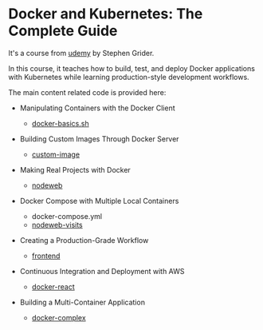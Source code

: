# Docker and Kubernetes: The Complete Guide

It's a course from [udemy](https://www.udemy.com/docker-and-kubernetes-the-complete-guide/) by Stephen Grider. 

In this course, it teaches how to build, test, and deploy Docker applications with Kubernetes while learning production-style development workflows. 

The main content related code is provided here: 

* Manipulating Containers with the Docker Client
    * [docker-basics.sh](https://github.com/JieqiongYu/docker-pool/blob/master/docker-and-kubernetes/docker-basics.sh)

* Building Custom Images Through Docker Server
    * [custom-image](https://github.com/JieqiongYu/docker-pool/tree/master/docker-and-kubernetes/custom-image)

* Making Real Projects with Docker
    * [nodeweb](https://github.com/JieqiongYu/docker-pool/tree/master/docker-and-kubernetes/nodeweb)

* Docker Compose with Multiple Local Containers
    * docker-compose.yml
    * [nodeweb-visits](https://github.com/JieqiongYu/docker-pool/tree/master/docker-and-kubernetes/nodeweb-visits)

* Creating a Production-Grade Workflow
    * [frontend](https://github.com/JieqiongYu/docker-pool/tree/master/docker-and-kubernetes/frontend)

* Continuous Integration and Deployment with AWS
    * [docker-react](https://github.com/Jieqiong-Mer/docker-react)
* Building a Multi-Container Application
    * [docker-complex](https://github.com/Jieqiong-Mer/docker-complex)